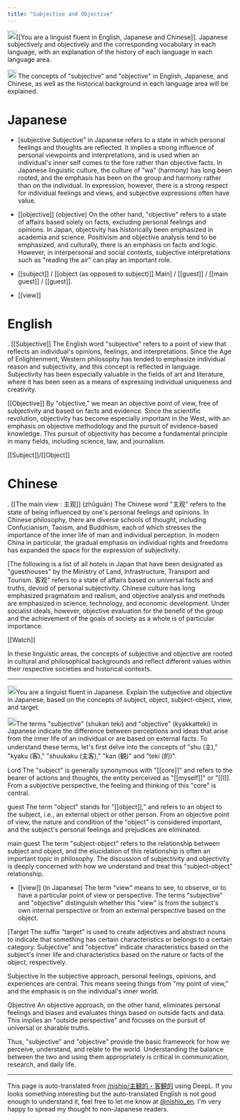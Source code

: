 ```yaml
---
title: "Subjective and Objective"
---
```


<img src='https://scrapbox.io/api/pages/nishio-en/nishio/icon' alt='nishio.icon' height="19.5"/>[[You are a linguist fluent in English, Japanese and Chinese]]. Japanese subjectively and objectively and the corresponding vocabulary in each language, with an explanation of the history of each language in each language area.

<img src='https://scrapbox.io/api/pages/nishio-en/gpt/icon' alt='gpt.icon' height="19.5"/>
The concepts of "subjective" and "objective" in English, Japanese, and Chinese, as well as the historical background in each language area will be explained.

# Japanese
- [subjective
Subjective" in Japanese refers to a state in which personal feelings and thoughts are reflected. It implies a strong influence of personal viewpoints and interpretations, and is used when an individual's inner self comes to the fore rather than objective facts. In Japanese linguistic culture, the culture of "wa" (harmony) has long been rooted, and the emphasis has been on the group and harmony rather than on the individual. In expression, however, there is a strong respect for individual feelings and views, and subjective expressions often have value.

- [[objective]] (objective)
On the other hand, "objective" refers to a state of affairs based solely on facts, excluding personal feelings and opinions. In Japan, objectivity has historically been emphasized in academia and science. Positivism and objective analysis tend to be emphasized, and culturally, there is an emphasis on facts and logic. However, in interpersonal and social contexts, subjective interpretations such as "reading the air" can play an important role.

- [[subject]]  /  [[object (as opposed to subject)]]
Main] / [[guest]] / [[main guest]] / [[guest]].
- [[view]]

# English
.
[[Subjective]]
The English word "subjective" refers to a point of view that reflects an individual's opinions, feelings, and interpretations. Since the Age of Enlightenment, Western philosophy has tended to emphasize individual reason and subjectivity, and this concept is reflected in language. Subjectivity has been especially valuable in the fields of art and literature, where it has been seen as a means of expressing individual uniqueness and creativity.

[[Objective]]
By "objective," we mean an objective point of view, free of subjectivity and based on facts and evidence. Since the scientific revolution, objectivity has become especially important in the West, with an emphasis on objective methodology and the pursuit of evidence-based knowledge. This pursuit of objectivity has become a fundamental principle in many fields, including science, law, and journalism.

[[Subject]]/[[Object]]

# Chinese
.
[[The main view : 主观]] (zhǔguān)
The Chinese word "主观" refers to the state of being influenced by one's personal feelings and opinions. In Chinese philosophy, there are diverse schools of thought, including Confucianism, Taoism, and Buddhism, each of which stresses the importance of the inner life of man and individual perception. In modern China in particular, the gradual emphasis on individual rights and freedoms has expanded the space for the expression of subjectivity.

[The following is a list of all hotels in Japan that have been designated as "guesthouses" by the Ministry of Land, Infrastructure, Transport and Tourism.
客观" refers to a state of affairs based on universal facts and truths, devoid of personal subjectivity. Chinese culture has long emphasized pragmatism and realism, and objective analysis and methods are emphasized in science, technology, and economic development. Under socialist ideals, however, objective evaluation for the benefit of the group and the achievement of the goals of society as a whole is of particular importance.

[[Watch]]


In these linguistic areas, the concepts of subjective and objective are rooted in cultural and philosophical backgrounds and reflect different values within their respective societies and historical contexts.

-----
<img src='https://scrapbox.io/api/pages/nishio-en/nishio/icon' alt='nishio.icon' height="19.5"/>You are a linguist fluent in Japanese. Explain the subjective and objective in Japanese, based on the concepts of subject, object, subject-object, view, and target.

<img src='https://scrapbox.io/api/pages/nishio-en/gpt/icon' alt='gpt.icon' height="19.5"/>The terms "subjective" (shukan teki) and "objective" (kyakkatteki) in Japanese indicate the difference between perceptions and ideas that arise from the inner life of an individual or are based on external facts. To understand these terms, let's first delve into the concepts of "shu (主)," "kyaku (客)," "shuukaku (主客)," "kan (観)" and "teki (的)".

Lord
The "subject" is generally synonymous with "[[core]]" and refers to the bearer of actions and thoughts, the entity perceived as "[[myself]]" or "[[I]]. From a subjective perspective, the feeling and thinking of this "core" is central.

guest
The term "object" stands for "[[object]]," and refers to an object to the subject, i.e., an external object or other person. From an objective point of view, the nature and condition of the "object" is considered important, and the subject's personal feelings and prejudices are eliminated.

main guest
The term "subject-object" refers to the relationship between subject and object, and the elucidation of this relationship is often an important topic in philosophy. The discussion of subjectivity and objectivity is deeply concerned with how we understand and treat this "subject-object" relationship.

- [[view]] (in Japanese)
The term "view" means to see, to observe, or to have a particular point of view or perspective. The terms "subjective" and "objective" distinguish whether this "view" is from the subject's own internal perspective or from an external perspective based on the object.

[Target
The suffix "target" is used to create adjectives and abstract nouns to indicate that something has certain characteristics or belongs to a certain category. Subjective" and "objective" indicate characteristics based on the subject's inner life and characteristics based on the nature or facts of the object, respectively.

Subjective
In the subjective approach, personal feelings, opinions, and experiences are central. This means seeing things from "my point of view," and the emphasis is on the individual's inner world.

Objective
An objective approach, on the other hand, eliminates personal feelings and biases and evaluates things based on outside facts and data. This implies an "outside perspective" and focuses on the pursuit of universal or sharable truths.

Thus, "subjective" and "objective" provide the basic framework for how we perceive, understand, and relate to the world. Understanding the balance between the two and using them appropriately is critical in communication, research, and daily life.

---
This page is auto-translated from [/nishio/主観的・客観的](https://scrapbox.io/nishio/主観的・客観的) using DeepL. If you looks something interesting but the auto-translated English is not good enough to understand it, feel free to let me know at [@nishio_en](https://twitter.com/nishio_en). I'm very happy to spread my thought to non-Japanese readers.